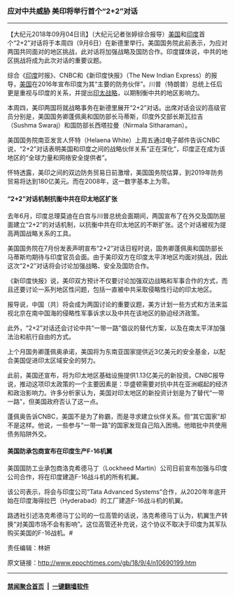 ### 应对中共威胁 美印将举行首个“2+2”对话
------------------------

<p>【大纪元2018年09月04日讯】（大纪元记者张婷综合报导）<a href="http://www.epochtimes.com/gb/tag/%E7%BE%8E%E5%9B%BD.html">美国</a>和<a href="http://www.epochtimes.com/gb/tag/%E5%8D%B0%E5%BA%A6.html">印度</a>首个“2+2”对话将于本周四（9月6日）在新德里举行。美国国务院此前表示，为应对两国共同面对的地区挑战，此对话将加强战略及国防合作。印度媒体说，中共的地区挑战将成为此次对话的重要议题。</p>
<p>综合《<a href="http://www.epochtimes.com/gb/tag/%E5%8D%B0%E5%BA%A6.html">印度</a>时报》、CNBC和《新印度快报》（The New Indian Express）的报导，<a href="http://www.epochtimes.com/gb/tag/%E7%BE%8E%E5%9B%BD.html">美国</a>在2016年宣布印度为其“主要的防务伙伴”。川普（特朗普）总统上任后更是重视与印度的关系，并提出<a href="http://www.epochtimes.com/gb/tag/%E5%8D%B0%E5%A4%AA%E6%88%98%E7%95%A5.html">印太战略</a>，以期制衡中共的地区影响力。</p>
<p>本周四，美印两国将就战略事务在新德里展开“2+2”对话。出席对话会议的高级官员分别是，美国国务卿蓬佩奥和国防部长马蒂斯，印度外交部长斯瓦拉吉（Sushma Swaraj）和国防部长西塔拉曼（Nirmala Sitharaman）。</p>
<p>美国国务院南亚发言人怀特（Helaena White）上周五通过电子邮件告诉CNBC说，“2+2”对话表明美国和印度之间的战略伙伴关系“正在深化”，印度正在成为该地区的“全球力量和网络安全提供者”。</p>
<p>怀特透露，美印之间的双边防务贸易日前激增，美国国务院估算，到2019年防务贸易将达到180亿美元。而在2008年，这一数字基本上为零。</p>
<h4>“2+2”对话机制抗衡中共在印太地区扩张</h4>
<p>去年6月，印度总理莫迪在白宫与川普总统会面期间，两国宣布了在外交及国防层面建立“2+2”的对话机制，以抗衡中共在印太地区的不断扩张。这个对话被视为提高两国战略关系的工具。</p>
<p>美国国务院在7月份发表声明宣布“2+2”对话日程时说，国务卿蓬佩奥和国防部长马蒂斯均期待与印度官员会面。由于美印双方在印度太平洋地区均面对挑战，因此这次“2+2”对话将会讨论加强战略、安全及国防合作。</p>
<p>《新印度快报》说，美印双方预计不仅要讨论加强双边战略和军事合作的方式，而且还要讨论一系列地区性问题，包括一直被中共采取侵略性行动的印太地区。</p>
<p>报导说，中国（共）将会成为两国讨论的重要议题，美方计划一些方式和方法来监视北京在南中国海的侵略性军事诉求以及中共在该地区的胁迫经济政策。</p>
<p>此外，“2+2”对话还会讨论中共“一带一路”倡议的替代方案，以及在南太平洋加强法治和航行自由的方式。</p>
<p>上个月国务卿蓬佩奥承诺，美国将为东南亚国家提供近3亿美元的安全基金，以配合美国促进印太区域安全的努力。</p>
<p>此前，美国还宣布，将为印太地区基础设施提供1.13亿美元的新投资。CNBC报导说，推动这项印太政策的一个主要因素是：华盛顿需要对抗中共在亚洲崛起的经济和政治影响力。许多分析家认为，美国对印太地区的新投资计划是为了替代“一带一路”，但美国政府否认了这一点。</p>
<p>蓬佩奥告诉CNBC，美国不是为了称霸，而是寻求建立伙伴关系。但“其它国家”却不是这样。他说，一些参与“一带一路”的国家发现自己陷入困境。他暗批中共使用债务陷阱外交。</p>
<h4>美国防承包商宣布在印度生产F-16机翼</h4>
<p>美国国防工业承包商洛克希德马丁（Lockheed Martin）公司日前宣布加强与印度公司合作，将在印度建造F-16战斗机的所有机翼。</p>
<p>该公司表示，将会与印度公司“Tata Advanced Systems”合作，从2020年年底开始在印度海得拉巴（Hyderabad）的工厂建造F-16战斗机的机翼。</p>
<p>路透社引述洛克希德马丁公司的一位高管的话说，洛克希德马丁认为，机翼生产转换“对美国市场不会有影响”。这位高管还补充说，这个协议不取决于印度为其军队购买美国的F-16战机。#</p>
<p>责任编辑：林妍</p>

原文链接：http://www.epochtimes.com/gb/18/9/4/n10690199.htm


------------------------
#### [禁闻聚合首页](https://github.com/gfw-breaker/banned-news/blob/master/README.md) &nbsp;|&nbsp;  [一键翻墙软件](https://github.com/gfw-breaker/nogfw/blob/master/README.md)
